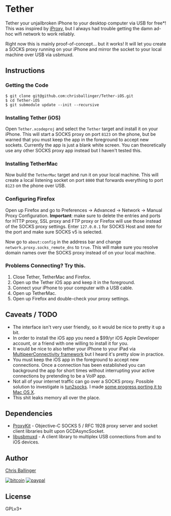 # Tether

Tether your unjailbroken iPhone to your desktop computer via USB for free*! This was inspired by [iProxy](https://github.com/udibr/iProxy), but I always had trouble getting the damn ad-hoc wifi network to work reliably.

Right now this is mainly proof-of-concept... but it works! It will let you create a SOCKS proxy running on your iPhone and mirror the socket to your local machine over USB via usbmuxd.

## Instructions

### Getting the Code

	$ git clone git@github.com:chrisballinger/Tether-iOS.git
	$ cd Tether-iOS
	$ git submodule update --init --recursive

### Installing Tether (iOS)

Open `Tether.xcodeproj` and select the `Tether` target and install it on your iPhone. This will start a SOCKS proxy on port `8123` on the phone, but be warned that you must keep the app in the foreground to accept new sockets. Currently the app is just a blank white screen. You can theoretically use any other SOCKS proxy app instead but I haven't tested this.

### Installing TetherMac 

Now build the `TetherMac` target and run it on your local machine. This will create a local listening socket on port `8000` that forwards everything to port `8123` on the phone over USB.

### Configuring Firefox

Open up Firefox and go to Preferences -> Advanced -> Network -> Manual Proxy Configuration. **Important**: make sure to delete the entries and ports for HTTP proxy, SSL proxy and FTP proxy or Firefox will use those instead of the SOCKS proxy settings. Enter `127.0.0.1` for SOCKS Host and `8000` for the port and make sure SOCKS v5 is selected. 

Now go to `about:config` in the address bar and change `network.proxy.socks_remote_dns` to `true`. This will make sure you resolve domain names over the SOCKS proxy instead of on your local machine.

### Problems Connecting? Try this.

1. Close Tether, TetherMac and Firefox.
2. Open up the Tether iOS app and keep it in the foreground.
3. Connect your iPhone to your computer with a USB cable.
4. Open up TetherMac.
5. Open up Firefox and double-check your proxy settings.

## Caveats / TODO

* The interface isn't very user friendly, so it would be nice to pretty it up a bit.
* In order to install the iOS app you need a $99/yr iOS Apple Developer account, or a friend with one willing to install it for you.
* It would be nice to also tether your iPhone to your iPad via [MultipeerConnectivity framework](https://developer.apple.com/library/ios/documentation/MultipeerConnectivity/Reference/MultipeerConnectivityFramework/Introduction/Introduction.html) but I heard it's pretty slow in practice.
* You must keep the iOS app in the foreground to accept new connections. Once a connection has been established you can background the app for short times without interrupting your active connections by pretending to be a VoIP app.
* Not all of your internet traffic can go over a SOCKS proxy. Possible solution to investigate is [tun2socks](https://code.google.com/p/badvpn/wiki/tun2socks). I made [some progress porting it to Mac OS X](https://github.com/chrisballinger/badvpn/tree/darwin).
* This shit leaks memory all over the place.


## Dependencies

* [ProxyKit](https://github.com/chrisballinger/proxykit) - Objective-C SOCKS 5 / RFC 1928 proxy server and socket client libraries built upon GCDAsyncSocket.
* [libusbmuxd](https://github.com/libimobiledevice/libusbmuxd) - A client library to multiplex USB connections from and to iOS devices.


## Author

[Chris Ballinger](https://github.com/chrisballinger)

[![bitcoin](https://coinbase.com/assets/buttons/donation_large-6ec72b1a9eec516944e50a22aca7db35.png)](https://coinbase.com/checkouts/1f694173d39984b5c245ae888669ade4) [![paypal](https://www.paypalobjects.com/en_US/i/btn/btn_donate_LG.gif)](https://www.paypal.com/cgi-bin/webscr?cmd=_s-xclick&hosted_button_id=YMUV96X4TPRNW) 

## License

GPLv3+